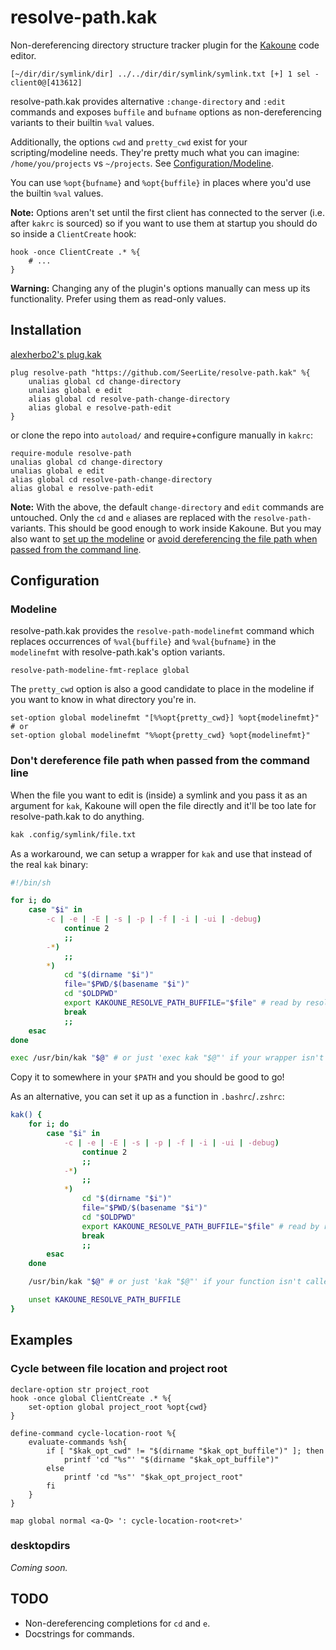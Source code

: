 # resolve-path.kak
Non-dereferencing directory structure tracker plugin for the [Kakoune](https://kakoune.org) code editor.
```
[~/dir/dir/symlink/dir] ../../dir/dir/symlink/symlink.txt [+] 1 sel - client0@[413612]
```

resolve-path.kak provides alternative `:change-directory` and `:edit` commands and exposes `buffile` and `bufname` options as non-dereferencing variants to their builtin `%val` values.

Additionally, the options `cwd` and `pretty_cwd` exist for your scripting/modeline needs.
They're pretty much what you can imagine: `/home/you/projects` vs `~/projects`. See [Configuration/Modeline](#modeline).

You can use `%opt{bufname}` and `%opt{buffile}` in places where you'd use the builtin `%val` values.

**Note:** Options aren't set until the first client has connected to the server (i.e. after `kakrc` is sourced) so if you want to use them at startup you should do so inside a `ClientCreate` hook:
```kak
hook -once ClientCreate .* %{
	# ...
}
```
**Warning:** Changing any of the plugin's options manually can mess up its functionality. Prefer using them as read-only values.

## Installation
[alexherbo2's plug.kak](https://github.com/alexherbo2/plug.kak)
```kak
plug resolve-path "https://github.com/SeerLite/resolve-path.kak" %{
	unalias global cd change-directory
	unalias global e edit
	alias global cd resolve-path-change-directory
	alias global e resolve-path-edit
}
```
or clone the repo into `autoload/` and require+configure manually in `kakrc`:
```kak
require-module resolve-path
unalias global cd change-directory
unalias global e edit
alias global cd resolve-path-change-directory
alias global e resolve-path-edit
```
**Note:** With the above, the default `change-directory` and `edit` commands are untouched. Only the `cd` and `e` aliases are replaced with the `resolve-path-` variants.
This should be good enough to work inside Kakoune. But you may also want to [set up the modeline](#modeline) or [avoid dereferencing the file path when passed from the command line](dont-dereference-file-path-when-passed-from-the-command-line).

## Configuration
### Modeline
resolve-path.kak provides the `resolve-path-modelinefmt` command which replaces occurrences of `%val{buffile}` and `%val{bufname}` in the `modelinefmt` with resolve-path.kak's option variants.
```kak
resolve-path-modeline-fmt-replace global
```
The `pretty_cwd` option is also a good candidate to place in the modeline if you want to know in what directory you're in.
```kak
set-option global modelinefmt "[%%opt{pretty_cwd}] %opt{modelinefmt}"
# or
set-option global modelinefmt "%%opt{pretty_cwd} %opt{modelinefmt}"
```
### Don't dereference file path when passed from the command line
When the file you want to edit is (inside) a symlink and you pass it as an argument for `kak`, Kakoune will open the file directly and it'll be too late for resolve-path.kak to do anything.
```sh
kak .config/symlink/file.txt
```
As a workaround, we can setup a wrapper for `kak` and use that instead of the real `kak` binary:
```sh
#!/bin/sh

for i; do
	case "$i" in
		-c | -e | -E | -s | -p | -f | -i | -ui | -debug)
			continue 2
			;;
		-*)
			;;
		*)
			cd "$(dirname "$i")"
			file="$PWD/$(basename "$i")"
			cd "$OLDPWD"
			export KAKOUNE_RESOLVE_PATH_BUFFILE="$file" # read by resolve-path.kak
			break
			;;
	esac
done

exec /usr/bin/kak "$@" # or just 'exec kak "$@"' if your wrapper isn't called "kak".
```
Copy it to somewhere in your `$PATH` and you should be good to go!

As an alternative, you can set it up as a function in `.bashrc`/`.zshrc`:
```sh
kak() {
	for i; do
		case "$i" in
			-c | -e | -E | -s | -p | -f | -i | -ui | -debug)
				continue 2
				;;
			-*)
				;;
			*)
				cd "$(dirname "$i")"
				file="$PWD/$(basename "$i")"
				cd "$OLDPWD"
				export KAKOUNE_RESOLVE_PATH_BUFFILE="$file" # read by resolve-path.kak
				break
				;;
		esac
	done

	/usr/bin/kak "$@" # or just 'kak "$@"' if your function isn't called "kak".

	unset KAKOUNE_RESOLVE_PATH_BUFFILE
}
```

## Examples
### Cycle between file location and project root
```kak
declare-option str project_root
hook -once global ClientCreate .* %{
	set-option global project_root %opt{cwd}
}

define-command cycle-location-root %{
	evaluate-commands %sh{
		if [ "$kak_opt_cwd" != "$(dirname "$kak_opt_buffile")" ]; then
			printf 'cd "%s"' "$(dirname "$kak_opt_buffile")"
		else
			printf 'cd "%s"' "$kak_opt_project_root"
		fi
	}
}

map global normal <a-Q> ': cycle-location-root<ret>'
```

### desktopdirs
_Coming soon._

## TODO
* Non-dereferencing completions for `cd` and `e`.
* Docstrings for commands.
